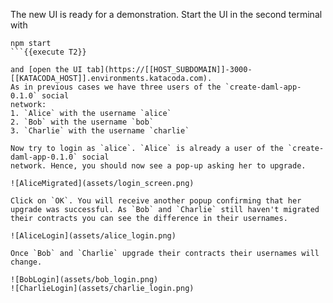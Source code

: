 The new UI is ready for a demonstration. Start the UI in the second terminal with

```
npm start
```{{execute T2}}

and [open the UI tab](https://[[HOST_SUBDOMAIN]]-3000-[[KATACODA_HOST]].environments.katacoda.com).
As in previous cases we have three users of the `create-daml-app-0.1.0` social
network:
1. `Alice` with the username `alice`
2. `Bob` with the username `bob`
3. `Charlie` with the username `charlie`

Now try to login as `alice`. `Alice` is already a user of the `create-daml-app-0.1.0` social
network. Hence, you should now see a pop-up asking her to upgrade.

![AliceMigrated](assets/login_screen.png)

Click on `OK`. You will receive another popup confirming that her upgrade was successful. As `Bob` and `Charlie` still haven't migrated their contracts you can see the difference in their usernames.

![AliceLogin](assets/alice_login.png)

Once `Bob` and `Charlie` upgrade their contracts their usernames will change.

![BobLogin](assets/bob_login.png)
![CharlieLogin](assets/charlie_login.png)
